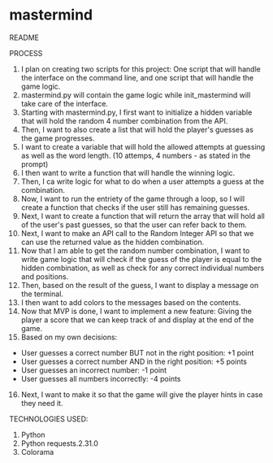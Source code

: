 # mastermind

README

PROCESS

1. I plan on creating two scripts for this project: One script that will handle the interface on the command line, and one script that will handle the game logic.
2. mastermind.py will contain the game logic while init_mastermind will take care of the interface.
3. Starting with mastermind.py, I first want to initialize a hidden variable that will hold the random 4 number combination from the API. 
4. Then, I want to also create a list that will hold the player's guesses as the game progresses.
5. I want to create a variable that will hold the allowed attempts at guessing as well as the word length. (10 attemps, 4 numbers - as stated in the prompt)
6. I then want to write a function that will handle the winning logic.
7. Then, I ca write logic for what to do when a user attempts a guess at the combination.
8. Now, I want to run the entriety of the game through a loop, so I will create a function that checks if the user still has remaining guesses.
9. Next, I want to create a function that will return the array that will hold all of the user's past guesses, so that the user can refer back to them.
10. Next, I want to make an API call to the Random Integer API so that we can use the returned value as the hidden combination. 
11. Now that I am able to get the random number combination, I want to write game logic that will check if the guess of the player is equal to the hidden combination, as well as check for any correct individual numbers and positions.
12. Then, based on the result of the guess, I want to display a message on the terminal.
13. I then want to add colors to the messages based on the contents.
14. Now that MVP is done, I want to implement a new feature: Giving the player a score that we can keep track of and display at the end of the game.
15. Based on my own decisions:

- User guesses a correct number BUT not in the right position: +1 point
- User guesses a correct number AND in the right position: +5 points
- User guesses an incorrect number: -1 point
- User guesses all numbers incorrectly: -4 points

16. Next, I want to make it so that the game will give the player hints in case they need it.


TECHNOLOGIES USED:
1. Python
2. Python requests.2.31.0
3. Colorama